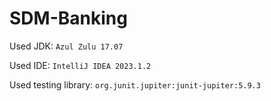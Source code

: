 # SDM-Banking

Used JDK: `Azul Zulu 17.07`

Used IDE: `IntelliJ IDEA 2023.1.2`

Used testing library: `org.junit.jupiter:junit-jupiter:5.9.3`
